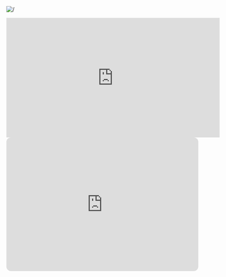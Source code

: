 


![/](https://i.pinimg.com/564x/35/45/0f/35450f6f330c0e3a1d0ee0cf76d67f1a.jpg)


<iframe width="560" height="315" src="https://www.youtube-nocookie.com/embed/G_ByLPi8re4?si=aSpDmGo9wEFc9xi0&amp;start=4" title="YouTube video player" frameborder="0" allow="accelerometer; autoplay; clipboard-write; encrypted-media; gyroscope; picture-in-picture; web-share" allowfullscreen></iframe>





<iframe style="border-radius:12px" src="https://open.spotify.com/embed/playlist/37i9dQZF1DWWQRwui0ExPn?utm_source=generator" width="100%" height="352" frameBorder="0" allowfullscreen="" allow="autoplay; clipboard-write; encrypted-media; fullscreen; picture-in-picture" loading="lazy"></iframe>































